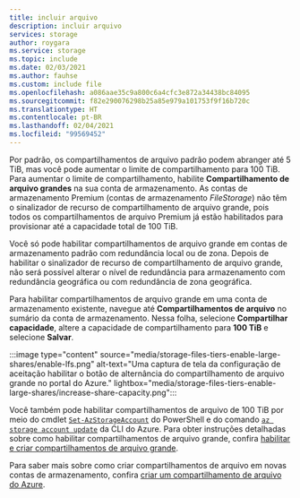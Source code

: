 ```yaml
---
title: incluir arquivo
description: incluir arquivo
services: storage
author: roygara
ms.service: storage
ms.topic: include
ms.date: 02/03/2021
ms.author: fauhse
ms.custom: include file
ms.openlocfilehash: a086aae35c9a800c6a4cfc3e872a34438bc84095
ms.sourcegitcommit: f82e290076298b25a85e979a101753f9f16b720c
ms.translationtype: HT
ms.contentlocale: pt-BR
ms.lasthandoff: 02/04/2021
ms.locfileid: "99569452"
---
```

Por padrão, os compartilhamentos de arquivo padrão podem abranger até 5 TiB, mas você pode aumentar o limite de compartilhamento para 100 TiB. Para aumentar o limite de compartilhamento, habilite **Compartilhamento de arquivo grandes** na sua conta de armazenamento. As contas de armazenamento Premium (contas de armazenamento *FileStorage*) não têm o sinalizador de recurso de compartilhamento de arquivo grande, pois todos os compartilhamentos de arquivo Premium já estão habilitados para provisionar até a capacidade total de 100 TiB.

Você só pode habilitar compartilhamentos de arquivo grande em contas de armazenamento padrão com redundância local ou de zona. Depois de habilitar o sinalizador de recurso de compartilhamento de arquivo grande, não será possível alterar o nível de redundância para armazenamento com redundância geográfica ou com redundância de zona geográfica.

Para habilitar compartilhamentos de arquivo grande em uma conta de armazenamento existente, navegue até **Compartilhamentos de arquivo** no sumário da conta de armazenamento.
Nessa folha, selecione **Compartilhar capacidade**, altere a capacidade de compartilhamento para **100 TiB** e selecione **Salvar**.

:::image type="content" source="media/storage-files-tiers-enable-large-shares/enable-lfs.png" alt-text="Uma captura de tela da configuração de aceitação habilitar o botão de alternância do compartilhamento de arquivo grande no portal do Azure." lightbox="media/storage-files-tiers-enable-large-shares/increase-share-capacity.png":::

Você também pode habilitar compartilhamentos de arquivo de 100 TiB por meio do cmdlet [`Set-AzStorageAccount`](/powershell/module/az.storage/set-azstorageaccount) do PowerShell e do comando [`az storage account update`](/cli/azure/storage/account#az-storage-account-update) da CLI do Azure. Para obter instruções detalhadas sobre como habilitar compartilhamentos de arquivo grande, confira [habilitar e criar compartilhamentos de arquivo grande](../articles/storage/files/storage-files-how-to-create-large-file-share.md).

Para saber mais sobre como criar compartilhamentos de arquivo em novas contas de armazenamento, confira [criar um compartilhamento de arquivo do Azure](../articles/storage/files/storage-how-to-create-file-share.md).